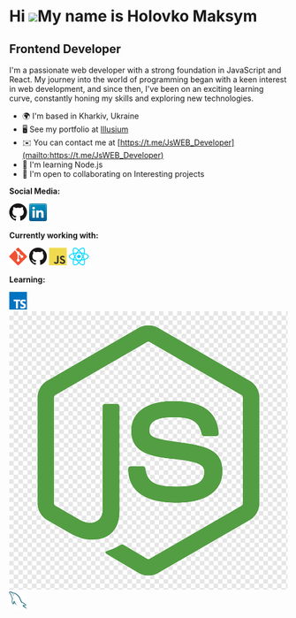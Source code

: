 # Hi ![](https://user-images.githubusercontent.com/18350557/176309783-0785949b-9127-417c-8b55-ab5a4333674e.gif)My name is Holovko Maksym

## Frontend Developer

I'm a passionate web developer with a strong foundation in JavaScript and React. My journey into the world of programming began with a keen interest in web development, and since then, I've been on an exciting learning curve, constantly honing my skills and exploring new technologies.

- 🌍 I'm based in Kharkiv, Ukraine
- 🖥️ See my portfolio at [Illusium](http://maxsimjsdeveloper.github.io/Illusium/)
- ✉️ You can contact me at [https://t.me/JsWEB_Developer](mailto:https://t.me/JsWEB_Developer)
- 🧠 I'm learning Node.js
- 🤝 I'm open to collaborating on Interesting projects

**Social Media:**

[![GitHub](icons/github.png)](https://github.com/hussainweb)
[![LinkedIn](icons/linkedin.png)](https://www.linkedin.com/in/hussainweb/)

**Currently working with:**

<a href="https://git-scm.com/" title="Git"><img src="icons/git.png" /></a>
<a href="https://github.com/" title="GitHub"><img src="icons/github.png" /></a>
<a href="https://en.wikipedia.org/wiki/JavaScript" title="JavaScript"><img src="icons/javascript.png" /></a>
<a href="https://reactjs.org/" title="React"><img src="icons/react.png" /></a>

**Learning:**

<a href="https://www.typescriptlang.org/" title="TypeScript"><img src="icons/typescript.png" /></a>
<a href="https://www.typescriptlang.org/" title="TypeScript"><img src="icons/node.png" /></a>
<a href="https://www.mysql.com/" title="MySQL"><img src="icons/mysql.png" /></a>

